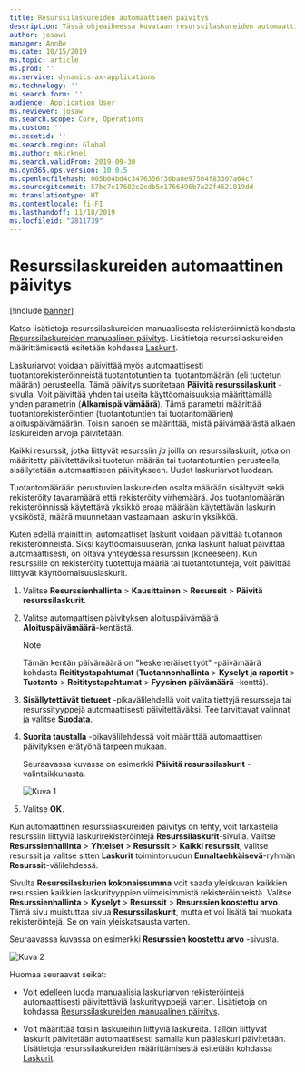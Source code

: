 ```yaml
---
title: Resurssilaskureiden automaattinen päivitys
description: Tässä ohjeaiheessa kuvataan resurssilaskureiden automaattista päivitystä resurssien hallinnassa.
author: josaw1
manager: AnnBe
ms.date: 10/15/2019
ms.topic: article
ms.prod: ''
ms.service: dynamics-ax-applications
ms.technology: ''
ms.search.form: ''
audience: Application User
ms.reviewer: josaw
ms.search.scope: Core, Operations
ms.custom: ''
ms.assetid: ''
ms.search.region: Global
ms.author: mkirknel
ms.search.validFrom: 2019-09-30
ms.dyn365.ops.version: 10.0.5
ms.openlocfilehash: 005b04bd4c3476356f30ba8e97564f83307a64c7
ms.sourcegitcommit: 57bc7e17682e2edb5e1766496b7a22f4621819dd
ms.translationtype: HT
ms.contentlocale: fi-FI
ms.lasthandoff: 11/18/2019
ms.locfileid: "2811739"
---
```

# <a name="automatic-update-of-asset-counters"></a>Resurssilaskureiden automaattinen päivitys

[!include [banner](../../includes/banner.md)]

Katso lisätietoja resurssilaskureiden manuaalisesta rekisteröinnistä kohdasta [Resurssilaskureiden manuaalinen päivitys](../work-orders/manual-update-of-asset-counters.md). Lisätietoja resurssilaskureiden määrittämisestä esitetään kohdassa [Laskurit](../setup-for-objects/counters.md).

Laskuriarvot voidaan päivittää myös automaattisesti tuotantorekisteröinneistä tuotantotuntien tai tuotantomäärän (eli tuotetun määrän) perusteella. Tämä päivitys suoritetaan **Päivitä resurssilaskurit** -sivulla. Voit päivittää yhden tai useita käyttöomaisuuksia määrittämällä yhden parametrin (**Alkamispäivämäärä**). Tämä parametri määrittää tuotantorekisteröintien (tuotantotuntien tai tuotantomäärien) aloituspäivämäärän. Toisin sanoen se määrittää, mistä päivämäärästä alkaen laskureiden arvoja päivitetään.

Kaikki resurssit, jotka liittyvät resurssiin *ja* joilla on resurssilaskurit, jotka on määritetty päivitettäviksi tuotetun määrän tai tuotantotuntien perusteella, sisällytetään automaattiseen päivitykseen. Uudet laskuriarvot luodaan.

Tuotantomäärään perustuvien laskureiden osalta määrään sisältyvät sekä rekisteröity tavaramäärä että rekisteröity virhemäärä. Jos tuotantomäärän rekisteröinnissä käytettävä yksikkö eroaa määrään käytettävän laskurin yksiköstä, määrä muunnetaan vastaamaan laskurin yksikköä.

Kuten edellä mainittiin, automaattiset laskurit voidaan päivittää tuotannon rekisteröinneistä. Siksi käyttöomaisuuserän, jonka laskurit haluat päivittää automaattisesti, on oltava yhteydessä resurssiin (koneeseen). Kun resurssille on rekisteröity tuotettuja määriä tai tuotantotunteja, voit päivittää liittyvät käyttöomaisuuslaskurit.

1. Valitse **Resurssienhallinta** > **Kausittainen** > **Resurssit** > **Päivitä resurssilaskurit**.

2. Valitse automaattisen päivityksen aloituspäivämäärä **Aloituspäivämäärä**-kentästä.

    >[!NOTE]
    >Tämän kentän päivämäärä on "keskeneräiset työt" -päivämäärä kohdasta **Reititystapahtumat** (**Tuotannonhallinta** > **Kyselyt ja raportit** > **Tuotanto** > **Reititystapahtumat** > **Fyysinen päivämäärä** -kenttä).

3. **Sisällytettävät tietueet** -pikavälilehdellä voit valita tiettyjä resursseja tai resurssityyppejä automaattisesti päivitettäväksi. Tee tarvittavat valinnat ja valitse **Suodata**.

4. **Suorita taustalla** -pikavälilehdessä voit määrittää automaattisen päivityksen erätyönä tarpeen mukaan.

    Seuraavassa kuvassa on esimerkki **Päivitä resurssilaskurit** -valintaikkunasta.

    ![Kuva 1](media/12-work-orders.png)

5. Valitse **OK**. 

Kun automaattinen resurssilaskureiden päivitys on tehty, voit tarkastella resurssiin liittyviä laskurirekisteröintejä **Resurssilaskurit**-sivulla. Valitse **Resurssienhallinta** > **Yhteiset** > **Resurssit** > **Kaikki resurssit**, valitse resurssit ja valitse sitten **Laskurit** toimintoruudun **Ennaltaehkäisevä**-ryhmän **Resurssit**-välilehdessä.

Sivulta **Resurssilaskurien kokonaissumma** voit saada yleiskuvan kaikkien resurssien kaikkien laskurityyppien viimeisimmistä rekisteröinneistä. Valitse **Resurssienhallinta** > **Kyselyt** > **Resurssit** > **Resurssien koostettu arvo**. Tämä sivu muistuttaa sivua **Resurssilaskurit**, mutta et voi lisätä tai muokata rekisteröintejä. Se on vain yleiskatsausta varten.

Seuraavassa kuvassa on esimerkki **Resurssien koostettu arvo** -sivusta.

![Kuva 2](media/13-work-orders.png)

Huomaa seuraavat seikat:

- Voit edelleen luoda manuaalisia laskuriarvon rekisteröintejä automaattisesti päivitettäviä laskurityyppejä varten. Lisätietoja on kohdassa [Resurssilaskureiden manuaalinen päivitys](../work-orders/manual-update-of-asset-counters.md).

- Voit määrittää toisiin laskureihin liittyviä laskureita. Tällöin liittyvät laskurit päivitetään automaattisesti samalla kun päälaskuri päivitetään. Lisätietoja resurssilaskureiden määrittämisestä esitetään kohdassa [Laskurit](../setup-for-objects/counters.md).

